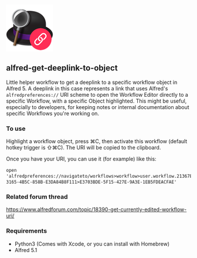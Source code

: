 ![](./icon.png)

## alfred-get-deeplink-to-object

Little helper workflow to get a deeplink to a specific workflow object in Alfred 5. A deeplink in this case represents a link that uses Alfred's `alfredpreferences://` URI scheme to open the Workflow Editor directly to a specific Workflow, with a specific Object highlighted. This might be useful, especially to developers, for keeping notes or internal documentation about specific Workflows you're working on.

### To use

Highlight a workflow object, press ⌘C, then activate this workflow (default hotkey trigger is ⇧⌘C). The URI will be copied to the clipboard.

Once you have your URI, you can use it (for example) like this:

```shell
open 'alfredpreferences://navigateto/workflows>workflow>user.workflow.21367E91-3165-4B5C-858B-E3DA84B8F111>E3703BDE-5F15-427E-9A3E-1EB5FDEACFAE'
```

### Related forum thread

https://www.alfredforum.com/topic/18390-get-currently-edited-workflow-uri/

### Requirements

- Python3 (Comes with Xcode, or you can install with Homebrew)
- Alfred 5.1
